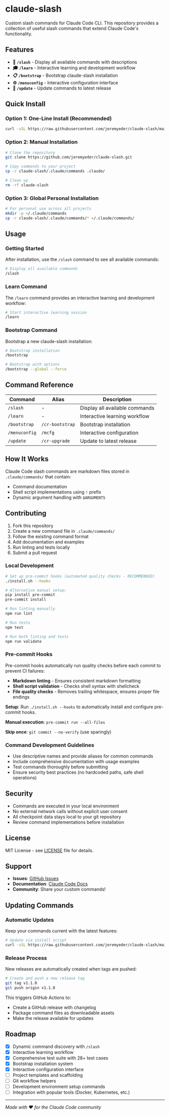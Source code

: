 # claude-slash

Custom slash commands for Claude Code CLI. This repository provides a collection of useful slash commands that extend Claude Code's functionality.

## Features

- **🎯 `/slash`** - Display all available commands with descriptions
- **🎓 `/learn`** - Interactive learning and development workflow
- **📋 `/bootstrap`** - Bootstrap claude-slash installation
- **⚙️ `/menuconfig`** - Interactive configuration interface
- **🔄 `/update`** - Update commands to latest release

## Quick Install

### Option 1: One-Line Install (Recommended)
```bash
curl -sSL https://raw.githubusercontent.com/jeremyeder/claude-slash/main/install.sh | bash
```

### Option 2: Manual Installation
```bash
# Clone the repository
git clone https://github.com/jeremyeder/claude-slash.git

# Copy commands to your project
cp -r claude-slash/.claude/commands .claude/

# Clean up
rm -rf claude-slash
```

### Option 3: Global Personal Installation
```bash
# For personal use across all projects
mkdir -p ~/.claude/commands
cp -r claude-slash/.claude/commands/* ~/.claude/commands/
```

## Usage

### Getting Started

After installation, use the `/slash` command to see all available commands:

```bash
# Display all available commands
/slash
```

### Learn Command

The `/learn` command provides an interactive learning and development workflow:

```bash
# Start interactive learning session
/learn
```

### Bootstrap Command

Bootstrap a new claude-slash installation:

```bash
# Bootstrap installation
/bootstrap

# Bootstrap with options
/bootstrap --global --force
```

## Command Reference

| Command | Alias | Description |
|---------|--------|--------------|
| `/slash` | - | Display all available commands |
| `/learn` | - | Interactive learning workflow |
| `/bootstrap` | `/cr-bootstrap` | Bootstrap installation |
| `/menuconfig` | `/mcfg` | Interactive configuration |
| `/update` | `/cr-upgrade` | Update to latest release |

## How It Works

Claude Code slash commands are markdown files stored in `.claude/commands/` that contain:
- Command documentation
- Shell script implementations using `!` prefix
- Dynamic argument handling with `$ARGUMENTS`

## Contributing

1. Fork this repository
2. Create a new command file in `.claude/commands/`
3. Follow the existing command format
4. Add documentation and examples
5. Run linting and tests locally
6. Submit a pull request

### Local Development

```bash
# Set up pre-commit hooks (automated quality checks - RECOMMENDED)
./install.sh --hooks

# Alternative manual setup:
pip install pre-commit
pre-commit install

# Run linting manually
npm run lint

# Run tests
npm test

# Run both linting and tests
npm run validate
```

### Pre-commit Hooks

Pre-commit hooks automatically run quality checks before each commit to prevent CI failures:

- **Markdown linting** - Ensures consistent markdown formatting
- **Shell script validation** - Checks shell syntax with shellcheck
- **File quality checks** - Removes trailing whitespace, ensures proper file endings

**Setup**: Run `./install.sh --hooks` to automatically install and configure pre-commit hooks.

**Manual execution**: `pre-commit run --all-files`

**Skip once**: `git commit --no-verify` (use sparingly)

### Command Development Guidelines

- Use descriptive names and provide aliases for common commands
- Include comprehensive documentation with usage examples
- Test commands thoroughly before submitting
- Ensure security best practices (no hardcoded paths, safe shell operations)

## Security

- Commands are executed in your local environment
- No external network calls without explicit user consent
- All checkpoint data stays local to your git repository
- Review command implementations before installation

## License

MIT License - see [LICENSE](LICENSE) file for details.

## Support

- **Issues**: [GitHub Issues](https://github.com/jeremyeder/claude-slash/issues)
- **Documentation**: [Claude Code Docs](https://docs.anthropic.com/en/docs/claude-code/slash-commands)
- **Community**: Share your custom commands!

## Updating Commands

### Automatic Updates

Keep your commands current with the latest features:

```bash
# Update via install script
curl -sSL https://raw.githubusercontent.com/jeremyeder/claude-slash/main/install.sh | bash -s -- --update
```

### Release Process

New releases are automatically created when tags are pushed:

```bash
# Create and push a new release tag
git tag v1.1.0
git push origin v1.1.0
```

This triggers GitHub Actions to:
- Create a GitHub release with changelog
- Package command files as downloadable assets
- Make the release available for updates

## Roadmap

- [x] Dynamic command discovery with `/slash`
- [x] Interactive learning workflow
- [x] Comprehensive test suite with 28+ test cases
- [x] Bootstrap installation system
- [x] Interactive configuration interface
- [ ] Project templates and scaffolding
- [ ] Git workflow helpers
- [ ] Development environment setup commands
- [ ] Integration with popular tools (Docker, Kubernetes, etc.)

---

*Made with ❤️ for the Claude Code community*